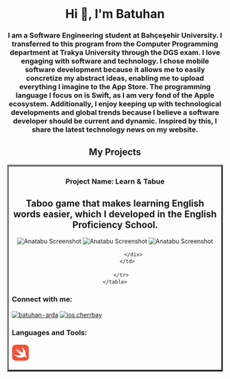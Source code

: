 <h1 align="center">Hi 👋, I'm Batuhan</h1>
<h3 align="center">I am a Software Engineering student at Bahçeşehir University. I transferred to this program from the Computer Programming department at Trakya University through the DGS exam. I love engaging with software and technology. I chose mobile software development because it allows me to easily concretize my abstract ideas, enabling me to upload everything I imagine to the App Store. The programming language I focus on is Swift, as I am very fond of the Apple ecosystem. Additionally, I enjoy keeping up with technological developments and global trends because I believe a software developer should be current and dynamic. Inspired by this, I share the latest technology news on my website.</h3>

<div align="center">
    <h2>My Projects</h2>
    <table border="3">
        <tr>
            <td align="center" valign="middle">
                <div class="project">
                    <h3>Project Name: Learn & Tabue </h3>
                    <h2>Taboo game that makes learning English words easier, which I developed in the English Proficiency School.</h3>
                    <img width ="110" src="https://i.hizliresim.com/tbgb20z.jpg" alt="Anatabu Screenshot">
                    <img width ="110" src="https://i.hizliresim.com/rezyskb.jpg" alt="Anatabu Screenshot">
                    <img width ="110" src="https://i.hizliresim.com/ftavn81.jpg" alt="Anatabu Screenshot">
                    
                </div>
            </td>
            
        </tr>
    </table>
</div>

   
<h3 align="left">Connect with me:</h3>
<p align="left">
<a href="https://linkedin.com/in/batuhan-arda" target="blank"><img align="center" src="https://raw.githubusercontent.com/rahuldkjain/github-profile-readme-generator/master/src/images/icons/Social/linked-in-alt.svg" alt="batuhan-arda" height="30" width="40" /></a>
<a href="https://instagram.com/ios.cherrbay" target="blank"><img align="center" src="https://raw.githubusercontent.com/rahuldkjain/github-profile-readme-generator/master/src/images/icons/Social/instagram.svg" alt="ios.cherrbay" height="30" width="40" /></a>
</p>

<h3 align="left">Languages and Tools:</h3>
<p align="left">
  <a href="https://developer.apple.com/swift/" target="_blank" rel="noreferrer">
    <img src="https://raw.githubusercontent.com/devicons/devicon/master/icons/swift/swift-original.svg" alt="swift" width="40" height="40"/>
  </a>
</p>
